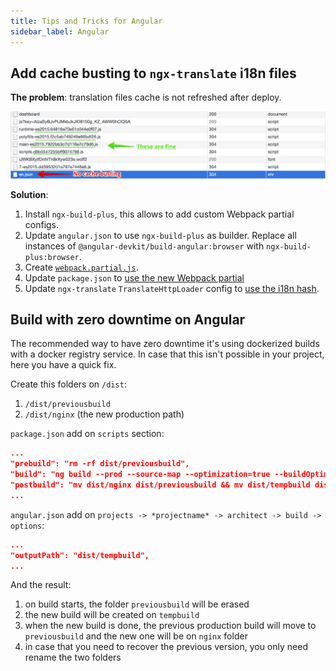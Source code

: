 ```yaml
---
title: Tips and Tricks for Angular
sidebar_label: Angular
---
```


## Add cache busting to `ngx-translate` i18n files

**The problem**: translation files cache is not refreshed after deploy.

![](./assets/tips-ngx-tranlate-cache-busting.png)

**Solution**:

1. Install `ngx-build-plus`, this allows to add custom Webpack partial configs.
2. Update `angular.json` to use `ngx-build-plus` as builder. Replace all instances of `@angular-devkit/build-angular:browser` with `ngx-build-plus:browser`.
3. Create [`webpack.partial.js`](https://gist.github.com/doup/30b9435f8128b338695fafe885ddf764#file-webpack-partial-js).
4. Update `package.json` to [use the new Webpack partial](https://gist.github.com/doup/30b9435f8128b338695fafe885ddf764#file-package-json-md)
5. Update `ngx-translate` `TranslateHttpLoader` config to [use the i18n hash](https://gist.github.com/doup/30b9435f8128b338695fafe885ddf764#file-app-module-ts-md).

## Build with zero downtime on Angular

The recommended way to have zero downtime it's using dockerized builds with a docker registry service.
In case that this isn't possible in your project, here you have a quick fix.

Create this folders on `/dist`:

1. `/dist/previousbuild`
1. `/dist/nginx` (the new production path)

`package.json` add on `scripts` section:

```json
...
"prebuild": "rm -rf dist/previousbuild",
"build": "ng build --prod --source-map --optimization=true --buildOptimizer=true --progress=true",
"postbuild": "mv dist/nginx dist/previousbuild && mv dist/tempbuild dist/nginx",
...
```

`angular.json` add on `projects -> *projectname* -> architect -> build -> options`:

```json
...
"outputPath": "dist/tempbuild",
...
```

And the result:

1. on build starts, the folder `previousbuild` will be erased
1. the new build will be created on `tempbuild`
1. when the new build is done, the previous production build will move to `previousbuild` and the new one will be on
 `nginx` folder
1. in case that you need to recover the previous version, you only need rename the two folders
